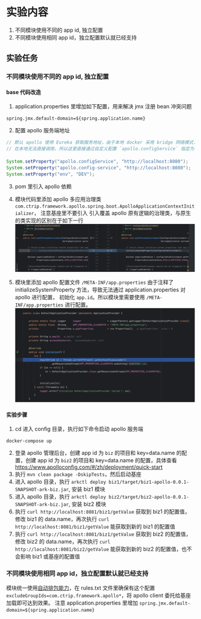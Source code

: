 # 实验内容


1. 不同模块使用不同的 app id, 独立配置
2. 不同模块使用相同 app id，独立配置默认就已经支持

## 实验任务
### 不同模块使用不同的 app id, 独立配置
#### base 代码改造
1. application.properties 里增加如下配置，用来解决 jmx 注册 bean 冲突问题
```properties
spring.jmx.default-domain=${spring.application.name}
```
2. 配置 apollo 服务端地址
```java
// 默认 apollo 使用 Eureka 获取服务地址，由于本地 docker 采用 bridge 网络模式，通过 Eureka 获取到的是虚拟子网服务地址
// 在本地无法直接调用，所以这里直接通过自定义配置 `apollo.configService` 指定为 localhost

System.setProperty("apollo.configService", "http://localhost:8080");
System.setProperty("apollo.config-service", "http://localhost:8080");
System.setProperty("env", "DEV");
```
3. pom 里引入 apollo 依赖

4. 模块代码里添加 apollo 多应用治理类 `com.ctrip.framework.apollo.spring.boot.ApolloApplicationContextInitializer`， 注意基座里不要引入
引入覆盖 apollo 原有逻辑的治理类，与原生的类实现的区别在于如下一行
![diff.png](imgs/diff.png)
5. 模块里添加 apollo 配置文件 `/META-INF/app.properties`
由于注释了 initializeSystemProperty 方法，导致无法通过 application.properties 对 apollo 进行配置， 初始化 `app.id`。所以模块里需要使用 `/META-INF/app.properties` 进行配置。
![init.png](imgs/init.png)

#### 实验步骤
1. cd 进入 config 目录，执行如下命令启动 apollo 服务端
```shell
docker-compose up
```
2. 登录 apollo 管理后台，创建 app id 为 `biz` 的项目和 key=data.name 的配置，创建 app id 为 `biz2` 的项目和 key=data.name 的配置，具体查看 https://www.apolloconfig.com/#/zh/deployment/quick-start
3. 执行 `mvn clean package -DskipTests`，然后启动基座
4. 进入 apollo 目录，执行 `arkctl deploy biz1/target/biz1-apollo-0.0.1-SNAPSHOT-ark-biz.jar`, 安装 biz1 模块
5. 进入 apollo 目录，执行 `arkctl deploy biz2/target/biz2-apollo-0.0.1-SNAPSHOT-ark-biz.jar`, 安装 biz2 模块
6. 执行 `curl http://localhost:8081/biz1/getValue` 获取到 biz1 的配置值，修改 biz1 的 data.name，再次执行 `curl http://localhost:8081/biz1/getValue` 能获取到新的 biz1 的配置值
7. 执行 `curl http://localhost:8081/biz1/getValue` 获取到 biz2 的配置值，修改 biz2 的 data.name，再次执行 `curl http://localhost:8081/biz2/getValue` 能获取到新的 biz2 的配置值，也不会影响 biz1 或基座的配置值



### 不同模块使用相同 app id，独立配置默认就已经支持
模块统一使用[自动排包能力](https://sofaserverless.gitee.io/docs/tutorials/module-development/module-slimming/#%E4%B8%80%E9%94%AE%E8%87%AA%E5%8A%A8%E7%98%A6%E8%BA%AB)，在 rules.txt 文件里确保有这个配置 `excludeGroupIds=com.ctrip.framework.apollo*`，将 apollo client 委托给基座加载即可达到效果。
注意 application.properties 里增加 `spring.jmx.default-domain=${spring.application.name}`